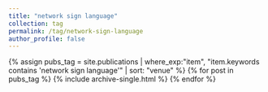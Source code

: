 ```yaml
---
title: "network sign language"
collection: tag
permalink: /tag/network-sign-language
author_profile: false
---
```

{% assign pubs_tag = site.publications | where_exp:"item", "item.keywords contains 'network sign language'" | sort: "venue" %}
{% for post in pubs_tag %}
  {% include archive-single.html %}
{% endfor %}